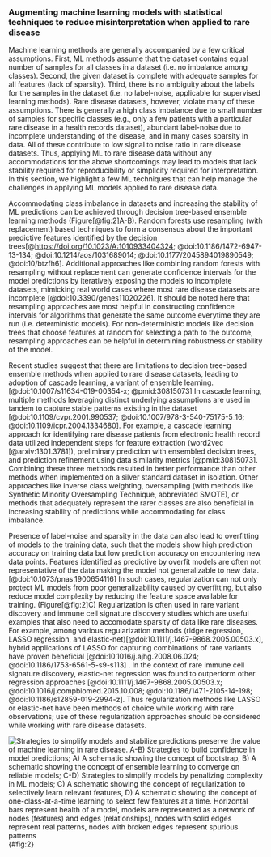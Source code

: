 ### Augmenting machine learning models with statistical techniques to reduce misinterpretation when applied to rare disease


Machine learning methods are generally accompanied by a few critical assumptions. 
First, ML methods assume that the dataset contains equal number of samples for all classes in a dataset (i.e. no imbalance among classes). 
Second, the given dataset is complete with adequate samples for all features (lack of sparsity).
Third, there is no ambiguity about the labels for the samples in the dataset (i.e. no label-noise, applicable for supervised learning methods).
Rare disease datasets, however, violate many of these assumptions.
There is generally a high class imbalance due to small number of samples for specific classes (e.g., only a few patients with a particular rare disease in a health records dataset), abundant label-noise due to incomplete understanding of the disease, and in many cases sparsity in data.
All of these contribute to low signal to noise ratio in rare disease datasets.
Thus, applying ML to rare disease data without any accommodations for the above shortcomings may lead to models that lack stability required for reproducibility or simplicity required for interpretation.
In this section, we highlight a few ML techniques that can help manage the challenges in applying ML models applied to rare disease data.

Accommodating class imbalance in datasets and increasing the stability of ML predictions can be achieved through decision tree-based ensemble learning methods (Figure[@fig:2]A-B).
Random forests use resampling (with replacement) based techniques to form a consensus about the important predictive features identified by the decision trees[@https://doi.org/10.1023/A:1010933404324; @doi:10.1186/1472-6947-13-134; @doi:10.1214/aos/1031689014; @doi:10.1177/2045894019890549; @doi:10/btzfh6]. 
Additional approaches like combining random forests with resampling without replacement can generate confidence intervals for the model predictions by iteratively exposing the models to incomplete datasets, mimicking real world cases where most rare disease datasets are incomplete [@doi:10.3390/genes11020226].
It should be noted here that resampling approaches are most helpful in constructing confidence intervals for algorithms that generate the same outcome everytime they are run (i.e. deterministic models).
For non-deterministic models like decision trees that choose features at random for selecting a path to the outcome, resampling approaches can be helpful in determining robustness or stability of the model. 

Recent studies suggest that there are limitations to decision tree-based ensemble methods when applied to rare disease datasets, leading to adoption of cascade learning, a variant of ensemble learning.[@doi:10.1007/s11634-019-00354-x; @pmid:30815073]
In cascade learning, multiple methods leveraging distinct underlying assumptions are used in tandem to capture stable patterns existing in the dataset [@doi:10.1109/cvpr.2001.990537; @doi:10.1007/978-3-540-75175-5_16; @doi:10.1109/icpr.2004.1334680]. 
For example, a cascade learning approach for identifying rare disease patients from electronic health record data utilized independent steps for feature extraction (word2vec [@arxiv:1301.3781]), preliminary prediction with ensembled decision trees, and prediction refinement using data similarity metrics [@pmid:30815073]. 
Combining these three methods resulted in better performance than other methods when implemented on a silver standard dataset in isolation.
Other approaches like inverse class weighting, oversampling (with methods like Synthetic Minority Oversampling Technique, abbreviated SMOTE), or methods that adequately represent the rarer classes are also beneficial in increasing stability of predictions while accommodating for class imbalance.

Presence of label-noise and sparsity in the data can also lead to overfitting of models to the training data, such that the models show high prediction accuracy on training data but low prediction accuracy on encountering new data points. 
Features identified as predictive by overfit models are often not representative of the data making the model not generalizable to new data. [@doi:10.1073/pnas.1900654116]
In such cases, regularization can not only protect ML models from poor generalizability caused by overfitting, but also reduce model complexity by reducing the feature space available for training. (Figure[@fig:2]C)
Regularization is often used in rare variant discovery and immune cell signature discovery studies which are useful examples that also need to accomodate sparsity of data like rare diseases.
For example, among various regularization methods (ridge regression, LASSO regression, and elastic-net)[@doi:10.1111/j.1467-9868.2005.00503.x], hybrid applications of LASSO for capturing combinations of rare variants have proven beneficial [@doi:10.1016/j.ajhg.2008.06.024; @doi:10.1186/1753-6561-5-s9-s113] .
In the context of rare immune cell signature discovery, elastic-net regression was found to outperform other regression approaches [@doi:10.1111/j.1467-9868.2005.00503.x; @doi:10.1016/j.compbiomed.2015.10.008; @doi:10.1186/1471-2105-14-198; @doi:10.1186/s12859-019-2994-z]. 
Thus regularization methods like LASSO or elastic-net have been methods of choice while working with rare observations; use of these regularization approaches should be considered while working with rare disease datasets. 

![Strategies to simplify models and stabilize predictions preserve the value of machine learning in rare disease. A-B) Strategies to build confidence in model predictions; A) A schematic showing the concept of bootstrap, B) A schematic showing the concept of ensemble learning to converge on reliable models; C-D) Strategies to simplify models by penalizing complexity in ML models; C) A schematic showing the concept of regularization to selectively learn relevant features, D) A schematic showing the concept of one-class-at-a-time learning to select few features at a time. Horizontal bars represent health of a model, models are represented as a network of nodes (features) and edges (relationships), nodes with solid edges represent real patterns, nodes with broken edges represent spurious patterns](images/figures/pdfs/statistical-techniques.png){#fig:2}
